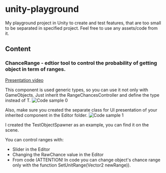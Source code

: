 # unity-playground
My playground project in Unity to create and test features, that are too small to be separated in specified project. Feel free to use any assets/code from it.

## Content

### ChanceRange - edtior tool to control the probability of getting object in term of ranges.

[Presentation video](https://youtu.be/eu4oFNvJjLs)

This component is used generic types, so you can use it not only with GameObjects. Just inherit the RangeChancesController<T> and define the type instead of T.
![Code sample 0](https://user-images.githubusercontent.com/36485221/111867108-444b6180-8972-11eb-89f4-b9b6673ace1a.png)

Also, make sure you created the separate class for UI presentation of your inherited component in the Editor folder.
![Code sample 1](https://user-images.githubusercontent.com/36485221/111867151-7f4d9500-8972-11eb-92d3-edc138ba4ec1.png)

I created the TestObjectSpawner as an example, you can find it on the scene.

You can control ranges with:

* Slider in the Editor
* Changing the RawChance value in the Editor
* From code (ATTENTION! In code you can change object's chance range only with the function SetUnitRange(Vector2 newRange)).
